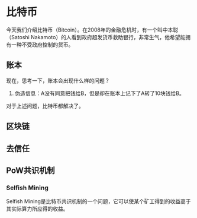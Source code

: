 # 比特币
今天我们介绍比特币（Bitcoin）。在2008年的金融危机时，有一个叫中本聪（Satoshi Nakamoto）的人看到政府超发货币救助银行，非常生气，他希望能拥有一种不受政府控制的货币。
## 账本
现在，思考一下，账本会出现什么样的问题？
1. 伪造信息：A没有同意把钱给B，但是却在账本上记下了A转了10块钱给B。

对于上述问题，比特币都解决了。
## 区块链


## 去信任

## PoW共识机制

### Selfish Mining
Selfish Mining是比特币共识机制的一个问题，它可以使某个矿工得到的收益高于其实际算力所应得的收益。